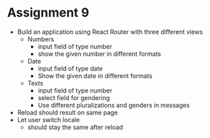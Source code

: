 # Assignment 9
- Build an application using React Router with three different views
    - Numbers 
        - input field of type number
        - show the given number in different formats
    - Date
        - input field of type date
        - Show the given date in different formats
    - Texts
        - input field of type number
        - select field for gendering
        - Use different pluralizations and genders in messages
- Reload should result on same page
- Let user switch locale
    - should stay the same after reload


